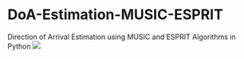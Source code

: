 # DoA-Estimation-MUSIC-ESPRIT
Direction of  Arrival Estimation using MUSIC and ESPRIT Algorithms in Python
<img src='results.png'>
